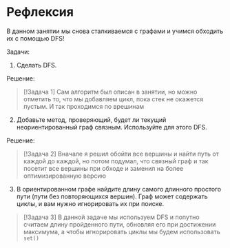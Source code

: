# Рефлексия

В данном занятии мы снова сталкиваемся с графами и учимся обходить их с помощью DFS!

Задачи:

1. Сделать DFS.

Решение:

> [!Задача 1]
> Сам алгоритм был описан в занятии, но можно отметить то, что мы добавляем цикл, пока стек не окажется пустым. И так проходимся по врешинам

2. Добавьте метод, проверяющий, будет ли текущий неориентированный граф связным. Используйте для этого DFS.

Решение:

> [!Задача 2]
> Вначале я решил обойти все вершины и найти путь от каждой до каждой, но потом подумал, что связный граф и так посетит все вершины при обходе и заменил на более оптимизированную версию

3. В ориентированном графе найдите длину самого длинного простого пути (пути без повторяющихся вершин). Граф может содержать циклы, и вам нужно игнорировать их при поиске.

> [!Задача 3]
> В данной задаче мы используем DFS и попутно считаем длину пройденного пути, обновляя его при достижении максимума, а чтобы игнорировать циклы мы будем использовать `set()`

